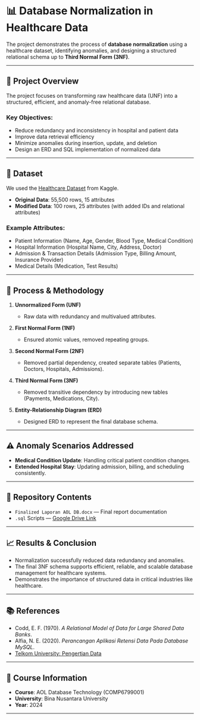 # 📊 Database Normalization in Healthcare Data

The project demonstrates the process of **database normalization** using a healthcare dataset, identifying anomalies, and designing a structured relational schema up to **Third Normal Form (3NF)**.

---

## 📌 Project Overview

The project focuses on transforming raw healthcare data (UNF) into a structured, efficient, and anomaly-free relational database.

### Key Objectives:

* Reduce redundancy and inconsistency in hospital and patient data
* Improve data retrieval efficiency
* Minimize anomalies during insertion, update, and deletion
* Design an ERD and SQL implementation of normalized data

---

## 🏥 Dataset

We used the [Healthcare Dataset](https://www.kaggle.com/datasets/prasad22/healthcare-dataset) from Kaggle.

* **Original Data**: 55,500 rows, 15 attributes
* **Modified Data**: 100 rows, 25 attributes (with added IDs and relational attributes)

### Example Attributes:

* Patient Information (Name, Age, Gender, Blood Type, Medical Condition)
* Hospital Information (Hospital Name, City, Address, Doctor)
* Admission & Transaction Details (Admission Type, Billing Amount, Insurance Provider)
* Medical Details (Medication, Test Results)

---

## 🔎 Process & Methodology

1. **Unnormalized Form (UNF)**

   * Raw data with redundancy and multivalued attributes.

2. **First Normal Form (1NF)**

   * Ensured atomic values, removed repeating groups.

3. **Second Normal Form (2NF)**

   * Removed partial dependency, created separate tables (Patients, Doctors, Hospitals, Admissions).

4. **Third Normal Form (3NF)**

   * Removed transitive dependency by introducing new tables (Payments, Medications, City).

5. **Entity-Relationship Diagram (ERD)**

   * Designed ERD to represent the final database schema.

---

## ⚠️ Anomaly Scenarios Addressed

* **Medical Condition Update**: Handling critical patient condition changes.
* **Extended Hospital Stay**: Updating admission, billing, and scheduling consistently.

---

## 📂 Repository Contents

* `Finalized Laporan AOL DB.docx` — Final report documentation
* `.sql` Scripts — [Google Drive Link](https://drive.google.com/drive/folders/1UAg-ARDzzQzMCprjDmv7QvV3Fgf1l2E-?usp=sharing)

---

## 📈 Results & Conclusion

* Normalization successfully reduced data redundancy and anomalies.
* The final 3NF schema supports efficient, reliable, and scalable database management for healthcare systems.
* Demonstrates the importance of structured data in critical industries like healthcare.

---

## 📚 References

* Codd, E. F. (1970). *A Relational Model of Data for Large Shared Data Banks*.
* Alfia, N. E. (2020). *Perancangan Aplikasi Retensi Data Pada Database MySQL*.
* [Telkom University: Pengertian Data](https://telkomuniversity.ac.id/pengertian-data-fungsi-jenis-jenis-manfaat-dan-contohnya/)

---

## 🏫 Course Information

* **Course**: AOL Database Technology (COMP6799001)
* **University**: Bina Nusantara University
* **Year**: 2024

---
